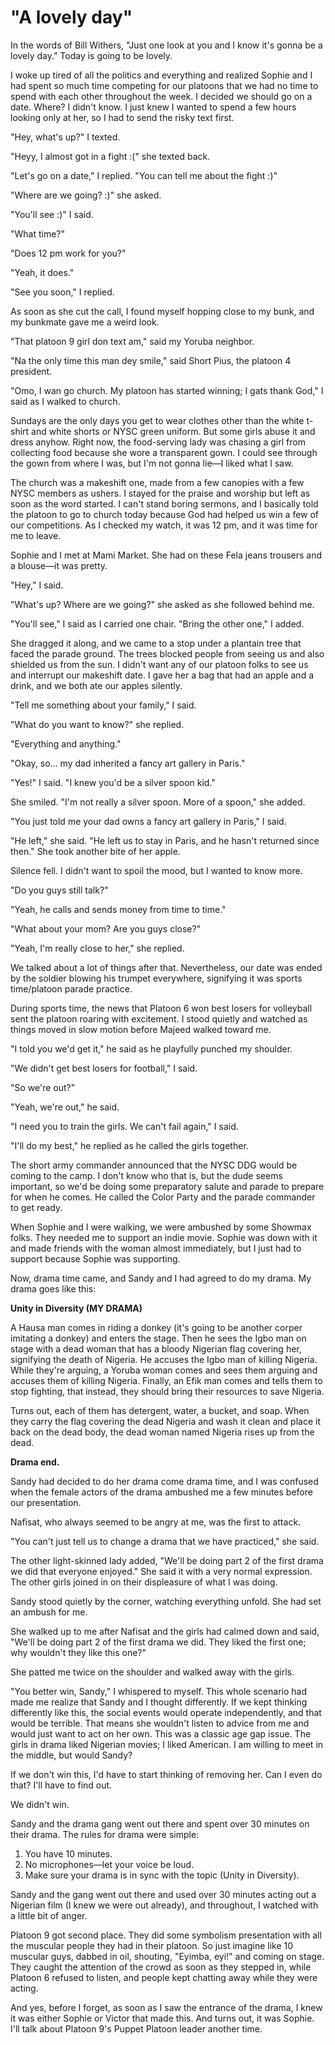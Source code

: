 # "A lovely day"

In the words of Bill Withers, "Just one look at you and I know it's gonna be a lovely day." Today is going to be lovely.

I woke up tired of all the politics and everything and realized Sophie and I had spent so much time competing for our platoons that we had no time to spend with each other throughout the week. I decided we should go on a date. Where? I didn't know. I just knew I wanted to spend a few hours looking only at her, so I had to send the risky text first.

"Hey, what's up?" I texted.

"Heyy, I almost got in a fight :(" she texted back.

"Let's go on a date," I replied. "You can tell me about the fight :)"

"Where are we going? :)" she asked.

"You'll see :)" I said.

"What time?"

"Does 12 pm work for you?"

"Yeah, it does."

"See you soon," I replied.

As soon as she cut the call, I found myself hopping close to my bunk, and my bunkmate gave me a weird look.

"That platoon 9 girl don text am," said my Yoruba neighbor.

"Na the only time this man dey smile," said Short Pius, the platoon 4 president.

"Omo, I wan go church. My platoon has started winning; I gats thank God," I said as I walked to church.

Sundays are the only days you get to wear clothes other than the white t-shirt and white shorts or NYSC green uniform. But some girls abuse it and dress anyhow. Right now, the food-serving lady was chasing a girl from collecting food because she wore a transparent gown. I could see through the gown from where I was, but I'm not gonna lie—I liked what I saw.

The church was a makeshift one, made from a few canopies with a few NYSC members as ushers. I stayed for the praise and worship but left as soon as the word started. I can't stand boring sermons, and I basically told the platoon to go to church today because God had helped us win a few of our competitions. As I checked my watch, it was 12 pm, and it was time for me to leave.

Sophie and I met at Mami Market. She had on these Fela jeans trousers and a blouse—it was pretty.

"Hey," I said.

"What's up? Where are we going?" she asked as she followed behind me.

"You'll see," I said as I carried one chair. "Bring the other one," I added.

She dragged it along, and we came to a stop under a plantain tree that faced the parade ground. The trees blocked people from seeing us and also shielded us from the sun. I didn't want any of our platoon folks to see us and interrupt our makeshift date. I gave her a bag that had an apple and a drink, and we both ate our apples silently.

"Tell me something about your family," I said.

"What do you want to know?" she replied.

"Everything and anything."

"Okay, so… my dad inherited a fancy art gallery in Paris."

"Yes!" I said. "I knew you'd be a silver spoon kid."

She smiled. "I'm not really a silver spoon. More of a spoon," she added.

"You just told me your dad owns a fancy art gallery in Paris," I said.

"He left," she said. "He left us to stay in Paris, and he hasn't returned since then." She took another bite of her apple.

Silence fell. I didn't want to spoil the mood, but I wanted to know more.

"Do you guys still talk?"

"Yeah, he calls and sends money from time to time."

"What about your mom? Are you guys close?"

"Yeah, I'm really close to her," she replied.

We talked about a lot of things after that. Nevertheless, our date was ended by the soldier blowing his trumpet everywhere, signifying it was sports time/platoon parade practice.

During sports time, the news that Platoon 6 won best losers for volleyball sent the platoon roaring with excitement. I stood quietly and watched as things moved in slow motion before Majeed walked toward me.

"I told you we'd get it," he said as he playfully punched my shoulder.

"We didn't get best losers for football," I said.

"So we're out?"

"Yeah, we're out," he said.

"I need you to train the girls. We can't fail again," I said.

"I'll do my best," he replied as he called the girls together.

The short army commander announced that the NYSC DDG would be coming to the camp. I don't know who that is, but the dude seems important, so we'd be doing some preparatory salute and parade to prepare for when he comes. He called the Color Party and the parade commander to get ready.

When Sophie and I were walking, we were ambushed by some Showmax folks. They needed me to support an indie movie. Sophie was down with it and made friends with the woman almost immediately, but I just had to support because Sophie was supporting.

Now, drama time came, and Sandy and I had agreed to do my drama. My drama goes like this:

**Unity in Diversity (MY DRAMA)**

A Hausa man comes in riding a donkey (it's going to be another corper imitating a donkey) and enters the stage. Then he sees the Igbo man on stage with a dead woman that has a bloody Nigerian flag covering her, signifying the death of Nigeria. He accuses the Igbo man of killing Nigeria. While they're arguing, a Yoruba woman comes and sees them arguing and accuses them of killing Nigeria. Finally, an Efik man comes and tells them to stop fighting, that instead, they should bring their resources to save Nigeria.

Turns out, each of them has detergent, water, a bucket, and soap. When they carry the flag covering the dead Nigeria and wash it clean and place it back on the dead body, the dead woman named Nigeria rises up from the dead.

**Drama end.**

Sandy had decided to do her drama come drama time, and I was confused when the female actors of the drama ambushed me a few minutes before our presentation.

Nafisat, who always seemed to be angry at me, was the first to attack.

"You can't just tell us to change a drama that we have practiced," she said.

The other light-skinned lady added, "We'll be doing part 2 of the first drama we did that everyone enjoyed." She said it with a very normal expression. The other girls joined in on their displeasure of what I was doing.

Sandy stood quietly by the corner, watching everything unfold. She had set an ambush for me.

She walked up to me after Nafisat and the girls had calmed down and said, "We'll be doing part 2 of the first drama we did. They liked the first one; why wouldn't they like this one?"

She patted me twice on the shoulder and walked away with the girls.

"You better win, Sandy," I whispered to myself. This whole scenario had made me realize that Sandy and I thought differently. If we kept thinking differently like this, the social events would operate independently, and that would be terrible. That means she wouldn't listen to advice from me and would just want to act on her own. This was a classic age gap issue. The girls in drama liked Nigerian movies; I liked American. I am willing to meet in the middle, but would Sandy?

If we don't win this, I'd have to start thinking of removing her. Can I even do that? I'll have to find out.

We didn't win.

Sandy and the drama gang went out there and spent over 30 minutes on their drama. The rules for drama were simple:

1. You have 10 minutes.
2. No microphones—let your voice be loud.
3. Make sure your drama is in sync with the topic (Unity in Diversity).

Sandy and the gang went out there and used over 30 minutes acting out a Nigerian film (I knew we were out already), and throughout, I watched with a little bit of anger.

Platoon 9 got second place. They did some symbolism presentation with all the muscular people they had in their platoon. So just imagine like 10 muscular guys, dabbed in oil, shouting, "Eyimba, eyi!" and coming on stage. They caught the attention of the crowd as soon as they stepped in, while Platoon 6 refused to listen, and people kept chatting away while they were acting.

And yes, before I forget, as soon as I saw the entrance of the drama, I knew it was either Sophie or Victor that made this. And turns out, it was Sophie. I'll talk about Platoon 9's Puppet Platoon leader another time.
